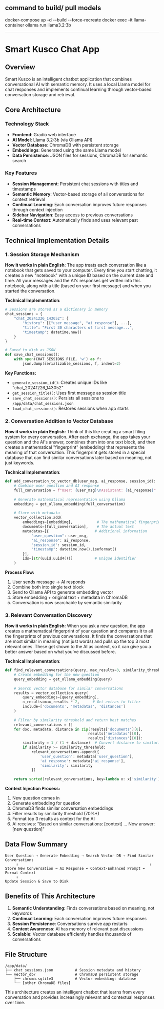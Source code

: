 ## command to build/ pull models
docker-compose up -d --build --force-recreate
docker exec -it llama-container ollama run llama3.2:3b

-------------

# Smart Kusco Chat App

## Overview
Smart Kusco is an intelligent chatbot application that combines conversational AI with semantic memory. It uses a local Llama model for chat responses and implements continual learning through vector-based conversation storage and retrieval.

## Core Architecture

### Technology Stack
- **Frontend**: Gradio web interface
- **AI Model**: Llama 3.2:3b (via Ollama API)
- **Vector Database**: ChromaDB with persistent storage
- **Embeddings**: Generated using the same Llama model
- **Data Persistence**: JSON files for sessions, ChromaDB for semantic search

### Key Features
- **Session Management**: Persistent chat sessions with titles and timestamps
- **Semantic Memory**: Vector-based storage of all conversations for context retrieval
- **Continual Learning**: Each conversation improves future responses through context injection
- **Sidebar Navigation**: Easy access to previous conversations
- **Real-time Context**: Automatically finds and uses relevant past conversations

## Technical Implementation Details

### 1. Session Storage Mechanism

**How it works in plain English:**
The app treats each conversation like a notebook that gets saved to your computer. Every time you start chatting, it creates a new "notebook" with a unique ID based on the current date and time. All your messages and the AI's responses get written into this notebook, along with a title (based on your first message) and when you started the conversation.

**Technical Implementation:**
```python
# Sessions are stored as a dictionary in memory
chat_sessions = {
    "chat_20241226_143052": {
        "history": [["user message", "ai response"], ...],
        "title": "First 30 characters of first message...",
        "timestamp": datetime.now()
    }
}

# Saved to disk as JSON
def save_chat_sessions():
    with open(CHAT_SESSIONS_FILE, 'w') as f:
        json.dump(serializable_sessions, f, indent=2)
```

**Key Functions:**
- `generate_session_id()`: Creates unique IDs like "chat_20241226_143052"
- `get_session_title()`: Uses first message as session title
- `save_chat_sessions()`: Persists all sessions to `/app/data/chat_sessions.json`
- `load_chat_sessions()`: Restores sessions when app starts

### 2. Conversation Addition to Vector Database

**How it works in plain English:**
Think of this like creating a smart filing system for every conversation. After each exchange, the app takes your question and the AI's answer, combines them into one text block, and then creates a mathematical "fingerprint" (embedding) that represents the meaning of that conversation. This fingerprint gets stored in a special database that can find similar conversations later based on meaning, not just keywords.

**Technical Implementation:**
```python
def add_conversation_to_vector_db(user_msg, ai_response, session_id):
    # Combine user question and AI response
    full_conversation = f"User: {user_msg}\nAssistant: {ai_response}"
    
    # Generate mathematical representation using Ollama
    embedding = get_ollama_embedding(full_conversation)
    
    # Store with metadata
    vector_collection.add(
        embeddings=[embedding],           # The mathematical fingerprint
        documents=[full_conversation],    # The actual text
        metadatas=[{                     # Additional information
            "user_question": user_msg,
            "ai_response": ai_response,
            "session_id": session_id,
            "timestamp": datetime.now().isoformat()
        }],
        ids=[str(uuid.uuid4())]          # Unique identifier
    )
```

**Process Flow:**
1. User sends message → AI responds
2. Combine both into single text block
3. Send to Ollama API to generate embedding vector
4. Store embedding + original text + metadata in ChromaDB
5. Conversation is now searchable by semantic similarity

### 3. Relevant Conversation Discovery

**How it works in plain English:**
When you ask a new question, the app creates a mathematical fingerprint of your question and compares it to all the fingerprints of previous conversations. It finds the conversations that are most similar in meaning (not just words) and pulls up the top 3 most relevant ones. These get shown to the AI as context, so it can give you a better answer based on what you've discussed before.

**Technical Implementation:**
```python
def find_relevant_conversations(query, max_results=3, similarity_threshold=0.7):
    # Create embedding for the new question
    query_embedding = get_ollama_embedding(query)
    
    # Search vector database for similar conversations
    results = vector_collection.query(
        query_embeddings=[query_embedding],
        n_results=max_results * 2,      # Get extras to filter
        include=['documents', 'metadatas', 'distances']
    )
    
    # Filter by similarity threshold and return best matches
    relevant_conversations = []
    for doc, metadata, distance in zip(results['documents'][0], 
                                      results['metadatas'][0], 
                                      results['distances'][0]):
        similarity = 1 / (1 + distance)  # Convert distance to similarity
        if similarity >= similarity_threshold:
            relevant_conversations.append({
                'user_question': metadata['user_question'],
                'ai_response': metadata['ai_response'],
                'similarity': similarity
            })
    
    return sorted(relevant_conversations, key=lambda x: x['similarity'], reverse=True)
```

**Context Injection Process:**
1. New question comes in
2. Generate embedding for question
3. ChromaDB finds similar conversation embeddings
4. Filter results by similarity threshold (70%+)
5. Format top 3 results as context for the AI
6. AI receives: "Based on similar conversations: [context] ... Now answer: [new question]"

## Data Flow Summary

```
User Question → Generate Embedding → Search Vector DB → Find Similar Conversations
     ↓                                                            ↓
Store New Conversation ← AI Response ← Context-Enhanced Prompt ← Format Context
     ↓
Update Session & Save to Disk
```

## Benefits of This Architecture

1. **Semantic Understanding**: Finds conversations based on meaning, not keywords
2. **Continual Learning**: Each conversation improves future responses
3. **Session Persistence**: Conversations survive app restarts
4. **Context Awareness**: AI has memory of relevant past discussions
5. **Scalable**: Vector database efficiently handles thousands of conversations

## File Structure
```
/app/data/
├── chat_sessions.json          # Session metadata and history
└── vector_db/                  # ChromaDB persistent storage
    ├── chroma.sqlite3          # Vector embeddings database
    └── [other ChromaDB files]
```

This architecture creates an intelligent chatbot that learns from every conversation and provides increasingly relevant and contextual responses over time.